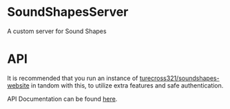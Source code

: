# SoundShapesServer
A custom server for Sound Shapes

# API
It is recommended that you run an instance of [turecross321/soundshapes-website](https://github.com/turecross321/soundshapes-website) in tandom with this, to utilize extra features and safe authentication.

API Documentation can be found [here](https://turecross321.github.io/SoundShapesServer/).
